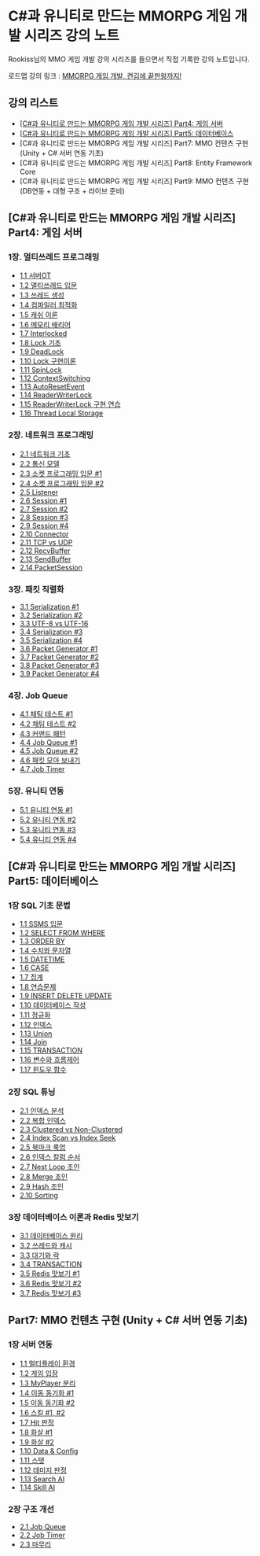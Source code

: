 # C#과 유니티로 만드는 MMORPG 게임 개발 시리즈 강의 노트
Rookiss님의 MMO 게임 개발 강의 시리즈를 들으면서 직접 기록한 강의 노트입니다.

로드맵 강의 링크 : [MMORPG 게임 개발, 켠김에 끝판왕까지!](https://www.inflearn.com/roadmaps/355)

## 강의 리스트
- [[C#과 유니티로 만드는 MMORPG 게임 개발 시리즈] Part4: 게임 서버](https://github.com/Joseph-Cha/MMOGameDevelopmentLectureNote#c%EA%B3%BC-%EC%9C%A0%EB%8B%88%ED%8B%B0%EB%A1%9C-%EB%A7%8C%EB%93%9C%EB%8A%94-mmorpg-%EA%B2%8C%EC%9E%84-%EA%B0%9C%EB%B0%9C-%EC%8B%9C%EB%A6%AC%EC%A6%88-part4-%EA%B2%8C%EC%9E%84-%EC%84%9C%EB%B2%84)
- [[C#과 유니티로 만드는 MMORPG 게임 개발 시리즈] Part5: 데이터베이스](https://github.com/Joseph-Cha/MMO_GameDevelopment_LectureNote#c%EA%B3%BC-%EC%9C%A0%EB%8B%88%ED%8B%B0%EB%A1%9C-%EB%A7%8C%EB%93%9C%EB%8A%94-mmorpg-%EA%B2%8C%EC%9E%84-%EA%B0%9C%EB%B0%9C-%EC%8B%9C%EB%A6%AC%EC%A6%88-part5-%EB%8D%B0%EC%9D%B4%ED%84%B0%EB%B2%A0%EC%9D%B4%EC%8A%A4)
- [C#과 유니티로 만드는 MMORPG 게임 개발 시리즈] Part7: MMO 컨텐츠 구현 (Unity + C# 서버 연동 기초)
- [C#과 유니티로 만드는 MMORPG 게임 개발 시리즈] Part8: Entity Framework Core
- [C#과 유니티로 만드는 MMORPG 게임 개발 시리즈] Part9: MMO 컨텐츠 구현 (DB연동 + 대형 구조 + 라이브 준비)

## [C#과 유니티로 만드는 MMORPG 게임 개발 시리즈] Part4: 게임 서버

### 1장. 멀티쓰레드 프로그래밍

- [1.1 서버OT](Part4_GameServer/1장_멀티쓰레드_프로그래밍/1.1_서버_OT.md)
- [1.2 멀티쓰레드 입문](Part4_GameServer/1장_멀티쓰레드_프로그래밍/1.2_멀티쓰레드_입문.md)
- [1.3 쓰레드 생성](Part4_GameServer/1장_멀티쓰레드_프로그래밍/1.3_쓰레드_생성.md)
- [1.4 컴파일러 최적화](Part4_GameServer/1장_멀티쓰레드_프로그래밍/1.4_컴파일러_최적화.md)
- [1.5 캐쉬 이론](Part4_GameServer/1장_멀티쓰레드_프로그래밍/1.5_캐쉬_이론.md)
- [1.6 메모리 배리어](Part4_GameServer/1장_멀티쓰레드_프로그래밍/1.6_메모리_배리어.md)
- [1.7 Interlocked](Part4_GameServer/1장_멀티쓰레드_프로그래밍/1.7_Interlocked.md)
- [1.8 Lock 기초](Part4_GameServer/1장_멀티쓰레드_프로그래밍/1.8_Lock_기초.md)
- [1.9 DeadLock](Part4_GameServer/1장_멀티쓰레드_프로그래밍/1.9_DeadLock.md)
- [1.10 Lock 구현이론](Part4_GameServer/1장_멀티쓰레드_프로그래밍/1.10_Lock_구현이론.md)
- [1.11 SpinLock](Part4_GameServer/1장_멀티쓰레드_프로그래밍/1.11_SpinLock.md)
- [1.12 ContextSwitching](Part4_GameServer/1장_멀티쓰레드_프로그래밍/1.12_ContextSwitching.md)
- [1.13 AutoResetEvent](Part4_GameServer/1장_멀티쓰레드_프로그래밍/1.13_AutoResetEvent.md)
- [1.14 ReaderWriterLock](Part4_GameServer/1장_멀티쓰레드_프로그래밍/1.14_ReaderWriterLock.md)
- [1.15 ReaderWriterLock 구현 연습](Part4_GameServer/1장_멀티쓰레드_프로그래밍/1.15_ReaderWriterLock_구현_연습.md)
- [1.16 Thread Local Storage](Part4_GameServer/1장_멀티쓰레드_프로그래밍/1.16_Thread_Local_Storage.md)

### 2장. 네트워크 프로그래밍

- [2.1 네트워크 기초](Part4_GameServer/2장_네트워크_프로그래밍/2.1_네트워크_기초.md)
- [2.2 통신 모델](Part4_GameServer/2장_네트워크_프로그래밍/2.2_통신_모델.md)
- [2.3 소켓 프로그래밍 입문 #1](Part4_GameServer/2장_네트워크_프로그래밍/2.3_소켓_프로그래밍_입문_1.md)
- [2.4 소켓 프로그래밍 입문 #2](Part4_GameServer/2장_네트워크_프로그래밍/2.4_소켓_프로그래밍_입문_2.md)
- [2.5 Listener](Part4_GameServer/2장_네트워크_프로그래밍/2.5_Listener.md)
- [2.6 Session #1](Part4_GameServer/2장_네트워크_프로그래밍/2.6_Session_1.md)
- [2.7 Session #2](Part4_GameServer/2장_네트워크_프로그래밍/2.7_Session_2.md)
- [2.8 Session #3](Part4_GameServer/2장_네트워크_프로그래밍/2.8_Session_3.md)
- [2.9 Session #4](Part4_GameServer/2장_네트워크_프로그래밍/2.9_Session_4.md)
- [2.10 Connector](Part4_GameServer/2장_네트워크_프로그래밍/2.10_Connector.md)
- [2.11 TCP vs UDP](Part4_GameServer/2장_네트워크_프로그래밍/2.11_TCP_vs_UDP.md)
- [2.12 RecvBuffer](Part4_GameServer/2장_네트워크_프로그래밍/2.12_RecvBuffer.md)
- [2.13 SendBuffer](Part4_GameServer/2장_네트워크_프로그래밍/2.13_SendBuffer.md)
- [2.14 PacketSession](Part4_GameServer/2장_네트워크_프로그래밍/2.14_PacketSession.md)

### 3장. 패킷 직렬화

- [3.1 Serialization #1](Part4_GameServer/3장_패킷_직렬화/3.1_Serialization_1.md)
- [3.2 Serialization #2](Part4_GameServer/3장_패킷_직렬화/3.2_Serialization_2.md)
- [3.3 UTF-8 vs UTF-16](Part4_GameServer/3장_패킷_직렬화/3.3_UTF-8_vs_UTF-16.md)
- [3.4 Serialization #3](Part4_GameServer/3장_패킷_직렬화/3.4_Serialization_3.md)
- [3.5 Serialization #4](Part4_GameServer/3장_패킷_직렬화/3.5_Serialization_4.md)
- [3.6 Packet Generator #1](Part4_GameServer/3장_패킷_직렬화/3.6_Packet_Generator_1.md)
- [3.7 Packet Generator #2](Part4_GameServer/3장_패킷_직렬화/3.7_Packet_Generator_2.md)
- [3.8 Packet Generator #3](Part4_GameServer/3장_패킷_직렬화/3.8_Packet_Generator_3.md)
- [3.9 Packet Generator #4](Part4_GameServer/3장_패킷_직렬화/3.9_Packet_Generator_4.md)

### 4장. Job Queue

- [4.1 채팅 테스트 #1](Part4_GameServer/4장_Job_Queue/4.1_채팅_테스트_1.md)
- [4.2 채팅 테스트 #2](Part4_GameServer/4장_Job_Queue/4.2_채팅_테스트_2.md)
- [4.3 커맨드 패턴](Part4_GameServer/4장_Job_Queue/4.3_커맨드_패턴.md)
- [4.4 Job Queue #1](Part4_GameServer/4장_Job_Queue/4.4_Job_Queue_1.md)
- [4.5 Job Queue #2](Part4_GameServer/4장_Job_Queue/4.5_Job_Queue_2.md)
- [4.6 패킷 모아 보내기](Part4_GameServer/4장_Job_Queue/4.6_패킷_모아_보내기.md)
- [4.7 Job Timer](Part4_GameServer/4장_Job_Queue/4.7_Job_Timer.md)

### 5장. 유니티 연동

- [5.1 유니티 연동 #1](Part4_GameServer/5장_유니티_연동/5.1_유니티_연동_1.md)
- [5.2 유니티 연동 #2](Part4_GameServer/5장_유니티_연동/5.2_유니티_연동_2.md)
- [5.3 유니티 연동 #3](Part4_GameServer/5장_유니티_연동/5.3_유니티_연동_3.md)
- [5.4 유니티 연동 #4](Part4_GameServer/5장_유니티_연동/5.4_유니티_연동_4.md)

## [C#과 유니티로 만드는 MMORPG 게임 개발 시리즈] Part5: 데이터베이스

### 1장 SQL 기초 문법

- [1.1 SSMS 입문](Part5_DataBase/1장_SQL_기초_문법/1_SSMS입문.md)
- [1.2 SELECT FROM WHERE](Part5_DataBase/1장_SQL_기초_문법/2_SELECT_FROM_WHERE.md)
- [1.3 ORDER BY](Part5_DataBase/1장_SQL_기초_문법/3_ORDER_BY.md)
- [1.4 수치와 문자열](Part5_DataBase/1장_SQL_기초_문법/4_수치와_문자열.md)
- [1.5 DATETIME](Part5_DataBase/1장_SQL_기초_문법/5_DATETIME.md)
- [1.6 CASE](Part5_DataBase/1장_SQL_기초_문법/6_CASE.md)
- [1.7 집계](Part5_DataBase/1장_SQL_기초_문법/7_집계.md)
- [1.8 연습문제](Part5_DataBase/1장_SQL_기초_문법/8_연습문제.md)
- [1.9 INSERT DELETE UPDATE](Part5_DataBase/1장_SQL_기초_문법/9_INSERT_DELETE_UPDATE.md)
- [1.10 데이터베이스 작성](Part5_DataBase/1장_SQL_기초_문법/10_데이터베이스_작성.md)
- [1.11 정규화](Part5_DataBase/1장_SQL_기초_문법/11_정규화.md)
- [1.12 인덱스](Part5_DataBase/1장_SQL_기초_문법/12_인덱스.md)
- [1.13 Union](Part5_DataBase/1장_SQL_기초_문법/13_Union.md)
- [1.14 Join](Part5_DataBase/1장_SQL_기초_문법/14_Join.md)
- [1.15 TRANSACTION](Part5_DataBase/1장_SQL_기초_문법/15_TRANSACTION.md)
- [1.16 변수와 흐름제어](Part5_DataBase/1장_SQL_기초_문법/16_변수와_흐름_제어.md)
- [1.17 윈도우 함수](Part5_DataBase/1장_SQL_기초_문법/17_윈도우_함수.md)

### 2장 SQL 튜닝

- [2.1 인덱스 분석](Part5_DataBase/2장_SQL_튜닝/1_인덱스_분석.md)
- [2.2 복합 인덱스](Part5_DataBase/2장_SQL_튜닝/2_복합_인덱스.md)
- [2.3 Clustered vs Non-Clustered](Part5_DataBase/2장_SQL_튜닝/3_Clustered_vs_Non-Clustered.md)
- [2.4 Index Scan vs Index Seek](Part5_DataBase/2장_SQL_튜닝/4_Index_Scan_vs_Index_Seek.md)
- [2.5 북마크 룩업](Part5_DataBase/2장_SQL_튜닝/5_북마크_룩업.md)
- [2.6 인덱스 칼럼 순서](Part5_DataBase/2장_SQL_튜닝/6_인덱스_칼럼_순서.md)
- [2.7 Nest Loop 조인](Part5_DataBase/2장_SQL_튜닝/7_Nested_Loop_조인.md)
- [2.8 Merge 조인](Part5_DataBase/2장_SQL_튜닝/8_Merge_조인.md)
- [2.9 Hash 조인](Part5_DataBase/2장_SQL_튜닝/9_Hash_조인.md)
- [2.10 Sorting](Part5_DataBase/2장_SQL_튜닝/10_Sorting.md)

### 3장 데이터베이스 이론과 Redis 맛보기

- [3.1 데이터베이스 원리](Part5_DataBase/3장_데이터베이스_이론과_Redis_맛보기/1_데이터베이스원리.md)
- [3.2 쓰레드와 캐시](Part5_DataBase/3장_데이터베이스_이론과_Redis_맛보기/2_쓰레드와_캐시.md)
- [3.3 대기와 락](Part5_DataBase/3장_데이터베이스_이론과_Redis_맛보기/3_대기와_락.md)
- [3.4 TRANSACTION](Part5_DataBase/3장_데이터베이스_이론과_Redis_맛보기/4_TRANSACTION.md)
- [3.5 Redis 맛보기 #1](Part5_DataBase/3장_데이터베이스_이론과_Redis_맛보기/5_Redis_맛보기_1.md)
- [3.6 Redis 맛보기 #2](Part5_DataBase/3장_데이터베이스_이론과_Redis_맛보기/6_Redis_맛보기_2.md)
- [3.7 Redis 맛보기 #3](Part5_DataBase/3장_데이터베이스_이론과_Redis_맛보기/7_Redis_맛보기_3.md)

## Part7: MMO 컨텐츠 구현 (Unity + C# 서버 연동 기초)

### 1장 서버 연동

- [1.1 멀티플레이 환경](Part7_MMOContent(Server_Connection)/1장_서버연동/1.1_멀티플레이_환경.md)
- [1.2 게임 입장](Part7_MMOContent(Server_Connection)/1장_서버연동/1.2_게임_입장.md)
- [1.3 MyPlayer 분리](Part7_MMOContent(Server_Connection)/1장_서버연동/1.3_MyPlayer_분리.md)
- [1.4 이동 동기화 #1](Part7_MMOContent(Server_Connection)/1장_서버연동/1.4_이동_동기화_1.md)
- [1.5 이동 동기화 #2](Part7_MMOContent(Server_Connection)/1장_서버연동/1.5_이동_동기화_2.md)
- [1.6 스킬 #1, #2](Part7_MMOContent(Server_Connection)/1장_서버연동/1.6_스킬_1_2.md)
- [1.7 Hit 판정](Part7_MMOContent(Server_Connection)/1장_서버연동/1.7_Hit_판정.md)
- [1.8 화살 #1](Part7_MMOContent(Server_Connection)/1장_서버연동/1.8_화살_1.md)
- [1.9 화살 #2](Part7_MMOContent(Server_Connection)/1장_서버연동/1.9_화살_2.md)
- [1.10 Data & Config](Part7_MMOContent(Server_Connection)/1장_서버연동/1.10_Data_and_Config.md)
- [1.11 스탯](Part7_MMOContent(Server_Connection)/1장_서버연동/1.11_스탯.md)
- [1.12 데미지 판정](Part7_MMOContent(Server_Connection)/1장_서버연동/1.12_데미지_판정.md)
- [1.13 Search AI](Part7_MMOContent(Server_Connection)/1장_서버연동/1.13_Search_AI.md)
- [1.14 Skill AI](Part7_MMOContent(Server_Connection)/1장_서버연동/1.14_Skill_AI.md)

### 2장 구조 개선

- [2.1 Job Queue](Part7_MMOContent(Server_Connection)/2장_구조개선/2.1_JobQueue.md)
- [2.2 Job Timer](Part7_MMOContent(Server_Connection)/2장_구조개선/2.2_JobTimer.md)
- [2.3 마무리](Part7_MMOContent(Server_Connection)/2장_구조개선/2.3_마무리.md)


